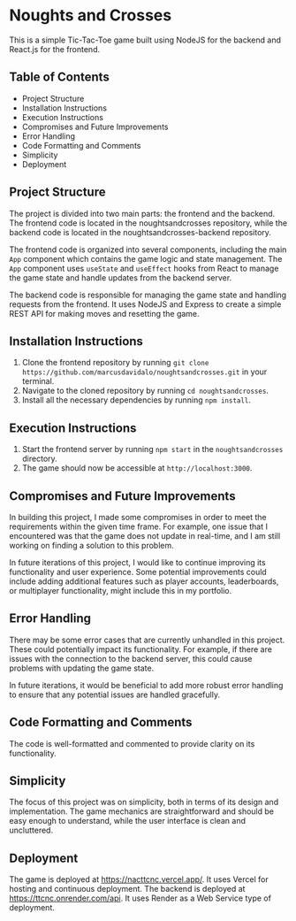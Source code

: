 # Noughts and Crosses

This is a simple Tic-Tac-Toe game built using NodeJS for the backend and React.js for the frontend.

## Table of Contents

- Project Structure
- Installation Instructions
- Execution Instructions
- Compromises and Future Improvements
- Error Handling
- Code Formatting and Comments
- Simplicity
- Deployment

## Project Structure

The project is divided into two main parts: the frontend and the backend. The frontend code is located in the noughtsandcrosses repository, while the backend code is located in the noughtsandcrosses-backend repository.

The frontend code is organized into several components, including the main `App` component which contains the game logic and state management. The `App` component uses `useState` and `useEffect` hooks from React to manage the game state and handle updates from the backend server.

The backend code is responsible for managing the game state and handling requests from the frontend. It uses NodeJS and Express to create a simple REST API for making moves and resetting the game.

## Installation Instructions

1. Clone the frontend repository by running `git clone https://github.com/marcusdavidalo/noughtsandcrosses.git` in your terminal.
2. Navigate to the cloned repository by running `cd noughtsandcrosses`.
3. Install all the necessary dependencies by running `npm install`.

## Execution Instructions

1. Start the frontend server by running `npm start` in the `noughtsandcrosses` directory.
2. The game should now be accessible at `http://localhost:3000`.

## Compromises and Future Improvements

In building this project, I made some compromises in order to meet the requirements within the given time frame. For example, one issue that I encountered was that the game does not update in real-time, and I am still working on finding a solution to this problem.

In future iterations of this project, I would like to continue improving its functionality and user experience. Some potential improvements could include adding additional features such as player accounts, leaderboards, or multiplayer functionality, might include this in my portfolio.

## Error Handling

There may be some error cases that are currently unhandled in this project. These could potentially impact its functionality. For example, if there are issues with the connection to the backend server, this could cause problems with updating the game state.

In future iterations, it would be beneficial to add more robust error handling to ensure that any potential issues are handled gracefully.

## Code Formatting and Comments

The code is well-formatted and commented to provide clarity on its functionality.

## Simplicity

The focus of this project was on simplicity, both in terms of its design and implementation. The game mechanics are straightforward and should be easy enough to understand, while the user interface is clean and uncluttered.

## Deployment

The game is deployed at https://nacttcnc.vercel.app/. It uses Vercel for hosting and continuous deployment.
The backend is deployed at https://ttcnc.onrender.com/api. It uses Render as a Web Service type of deployment.
